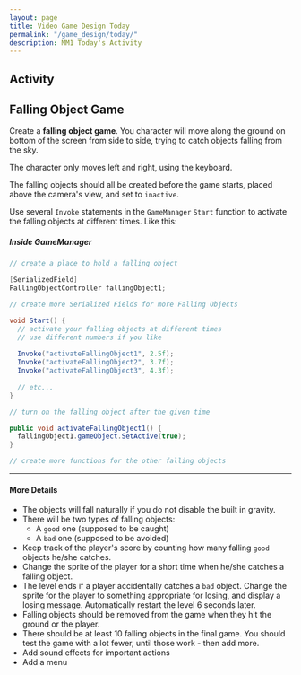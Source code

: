 ```yaml
---
layout: page
title: Video Game Design Today
permalink: "/game_design/today/"
description: MM1 Today's Activity
---
```


<h2>Activity <span id="date"></span></h2>
<script src="/public/js/today.js"></script>

## Falling Object Game

Create a **falling object game**. You character will move along the ground on bottom of the screen from side to side, trying to catch objects falling from the sky.

The character only moves left and right, using the keyboard.

The falling objects should all be created before the game starts, placed above the camera's view, and set to `inactive`. 

Use several `Invoke` statements in the `GameManager` `Start` function to activate the falling objects at different times. Like this:

##### Inside GameManager
```csharp
// create a place to hold a falling object

[SerializedField]
FallingObjectController fallingObject1;

// create more Serialized Fields for more Falling Objects

void Start() {
  // activate your falling objects at different times
  // use different numbers if you like
  
  Invoke("activateFallingObject1", 2.5f);
  Invoke("activateFallingObject2", 3.7f);
  Invoke("activateFallingObject3", 4.3f);
  
  // etc...
}

// turn on the falling object after the given time

public void activateFallingObject1() {
  fallingObject1.gameObject.SetActive(true);
}

// create more functions for the other falling objects
```

<hr>

#### More Details

* The objects will fall naturally if you do not disable the built in gravity.
* There will be two types of falling objects: 
  * A `good` one (supposed to be caught)
  * A `bad` one (supposed to be avoided)
* Keep track of the player's score by counting how many falling `good` objects he/she catches.
* Change the sprite of the player for a short time when he/she catches a falling object.
* The level ends if a player accidentally catches a `bad` object. Change the sprite for the player to something appropriate for losing, and display a losing message. Automatically restart the level 6 seconds later.
* Falling objects should be removed from the game when they hit the ground or the player. 
* There should be at least 10 falling objects in the final game. You should test the game with a lot fewer, until those work - then add more.
* Add sound effects for important actions
* Add a menu


<!--Work on your final game project.-->


<!-- <div class="section" markdown="1">

<p class="figure-title">Walk Cycle</p>
<div class="attributed">
  <a href="http://www.angryanimator.com/tut/pic/002_walkcycle/wlk01.gif"><img class="t-shirt" src="http://www.angryanimator.com/tut/pic/002_walkcycle/wlk01.gif"></a>
  <p class="attribution">Image courtesy <a href="http://www.angryanimator.com/">www.angryanimator.com</a></p>
</div>

Create a `walk cycle` animation for one of your characters.

<div class="section listed" markdown="1">

  <p class="section-title">1</p>
  <div class="section" markdown="1">
  Create a new Illustrator file and fill it with **9** square artboards.
  </div>

  <p class="section-title">2</p>
  <div class="section" markdown="1">
  Draw the character once to match the first pose in the walk cycle, `contact`. Place your character in the first artboard. Make sure that your arms and legs have both an upper and lower part that can be rotated separately.
  </div>

  <p class="section-title">3</p>
  <div class="section" markdown="1">
  Copy your character to the second artboard. Make sure to align it so it is in the same position as the original compared to it's artboard.

  Modify the character's pose to match the second image in the walk cycle, `recoil`.

  Notice how the walk cycle character's head and body are a little lower than in the original picture. The human body moves up and down a little while walking, and it is essential to include this to make your animations look realistic.
  </div>

  <p class="section-title">4</p>
  <div class="section" markdown="1">
  Continue copying the last and slightly modifying it to match the newest pose in the walk cycle. When you get to the last one just copy the first image exactly, there is no difference.
  </div>

  <p class="section-title">5</p>
  <div class="section" markdown="1">
  Export all of the artboards as 128x128 px `png` files to one folder.
  </div>

  <p class="section-title">6</p>
  <div class="section" markdown="1">
  Create a new 512x512 px blank Photoshop file for your spritesheet. Set up a 4 x 4 grid system using guides.
  </div>

  <p class="section-title">7</p>
  <div class="section" markdown="1">
  Place each image in your walk cycle in it's own grid cell. Match the walk cycle order left to right, then top to bottom. Save `psd` and export a `png` for Unity.
  </div>

  <p class="section-title">8</p>
  <div class="section" markdown="1">
  Import the spritesheet into Unity. Set it's image mode to `multiple`. Slice the image into a 4x4 grid using the sprite editor.
  </div>

  <p class="section-title">9</p>
  <div class="section" markdown="1">
  Create a new gameobject for the new character. Drag the first image from your spritesheet onto the sprite renderer to make it the image that shows in the editor window for the character.
  </div>

  <p class="section-title">10</p>
  <div class="section" markdown="1">
  Select the character's gameobject, then open the animation window. Create and save new animation for the character named `walk`.
  </div>

  <p class="section-title">11</p>
  <div class="section" markdown="1">
  Select all of the sprites in the spritesheet and drag them onto the new animation. Play the animation and adjust it's speed to your liking.
  </div>

</div>

### Next

If you finish the walk cycle, create a new animation for one of these situations:

<div class="section" markdown="1">
* Running
* Jumping
* Sneaking
* Idle (what the character does when no buttons are pressed)
* Falling
</div>

It may help to search for drawings online of the poses for your chosen animation.

</div>

<!-- <p class="label">Web Design</p>
<div class="section" markdown="1">
  Complete [Codecademy's HTML & CSS lessons](https://www.codecademy.com/learn/web), or choose another lesson if you have completed that one.
</div>

<p class="label">Illustrator</p>
<div class="section" markdown="1">
  Find an interesting, new, or important [processing tutorial](https://processing.org/tutorials/) to investigate. Create a sketch that uses the ideas in the tutorial creatively.
</div>

<p class="label">Photoshop</p>
<div class="section" markdown="1">
  Find an interesting and new Photoshop effect or technique tutorial using Google. Create an image that uses the ideas in the tutorial creatively.
</div>

<p class="label">Video Editing and Special Effects</p>
<div class="section" markdown="1">
  Create a video review of your current phone. Include its relevant features, positives and negatives, and a recommendation on whether or not other consumers should buy it.
</div>

<p class="label">3D Modeling</p>
<div class="section" markdown="1">
  Create a 3D model of a specific model of car that you like. Add as much detail as possible.
</div> -->